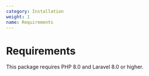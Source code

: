 ```yaml
---
category: Installation
weight: 1
name: Requirements
---
```


# Requirements

This package requires PHP 8.0 and Laravel 8.0 or higher.
